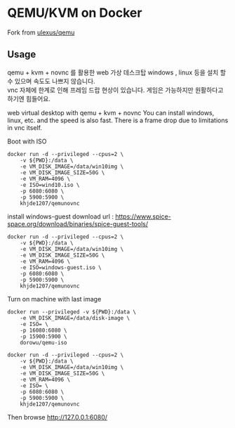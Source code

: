 # QEMU/KVM on Docker

Fork from [ulexus/qemu](https://github.com/Ulexus/docker-qemu)

## Usage

qemu + kvm + novnc 를 활용한 web 가상 데스크탑 
windows , linux 등을 설치 할수 있으며 속도도 나쁘지 않습니다.  
vnc 자체에 한계로 인해 프레임 드랍 현상이 있습니다. 
게임은 가능하지만 원활하다고 하기엔 힘들어요. 


web virtual desktop with qemu + kvm + novnc
You can install windows, linux, etc. and the speed is also fast.
There is a frame drop due to limitations in vnc itself.

Boot with ISO
```
docker run -d --privileged --cpus=2 \
    -v ${PWD}:/data \
    -e VM_DISK_IMAGE=/data/win10img \ 
    -e VM_DISK_IMAGE_SIZE=50G \
    -e VM_RAM=4096 \
    -e ISO=wind10.iso \
    -p 6080:6080 \
    -p 5900:5900 \
    khjde1207/qemunovnc
```

install windows-guest
download url : https://www.spice-space.org/download/binaries/spice-guest-tools/
```
docker run -d --privileged --cpus=2 \
    -v ${PWD}:/data \
    -e VM_DISK_IMAGE=/data/win10img \ 
    -e VM_DISK_IMAGE_SIZE=50G \
    -e VM_RAM=4096 \
    -e ISO=windows-guest.iso \
    -p 6080:6080 \
    -p 5900:5900 \
    khjde1207/qemunovnc
```

Turn on machine with last image
```
docker run --privileged -v ${PWD}:/data \
    -e VM_DISK_IMAGE=/data/disk-image \
    -e ISO= \
    -p 16080:6080 \
    -p 15900:5900 \
    dorowu/qemu-iso
```

```
docker run -d --privileged --cpus=2 \
    -v ${PWD}:/data \
    -e VM_DISK_IMAGE=/data/win10img \
    -e VM_DISK_IMAGE_SIZE=50G \
    -e VM_RAM=4096 \
    -e ISO= \
    -p 6080:6080 \
    -p 5900:5900 \
    khjde1207/qemunovnc
```


Then browse http://127.0.0.1:6080/
